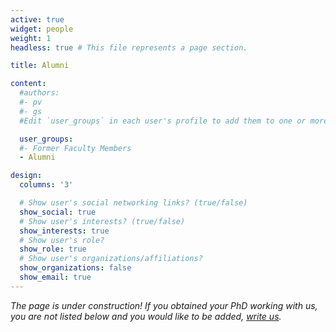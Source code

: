 ```yaml
---
active: true
widget: people
weight: 1
headless: true # This file represents a page section.

title: Alumni

content:
  #authors:
  #- pv
  #- gs
  #Edit `user_groups` in each user's profile to add them to one or more of these groups.

  user_groups:
  #- Former Faculty Members
  - Alumni

design:
  columns: '3'

  # Show user's social networking links? (true/false)
  show_social: true
  # Show user's interests? (true/false)
  show_interests: true
  # Show user's role?
  show_role: true
  # Show user's organizations/affiliations?
  show_organizations: false
  show_email: true
---
```

*The page is under construction! If you obtained your PhD working with us, you are not listed below and you would like to be added, [write us](mailto:gabriele.sicuro@kcl.ac.uk).*

